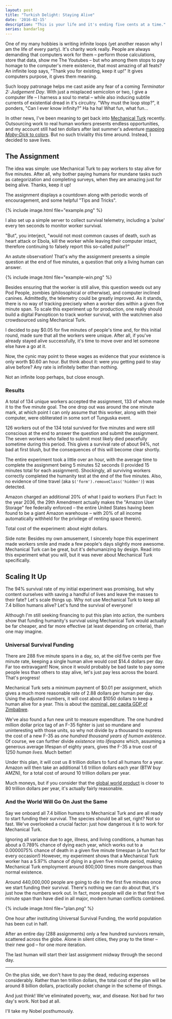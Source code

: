 ```yaml
---
layout: post
title: "Turkish Delight: Staying Alive"
date: '2016-02-15'
description: "This is your life and it's ending five cents at a time."
series: bandarlog
---
```


One of my many hobbies is writing infinite loops (yet another reason why I am the life of every party). It's charity work really. People are always demanding that computers work for them – perform those calculations, store that data, show me The Youtubes – but who among them stops to pay homage to the computer's mere existence, that most amazing of all feats? An infinite loop says, "Thank you for existing, keep it up!" It gives computers purpose, it gives them meaning.

Such loopy patronage helps me cast aside any fear of a coming *Terminator 2: Judgement Day*. With just a misplaced semicolon or two, I give a computer life – I harness a soul to metal – while also inducing subtile currents of existential dread in it's circuitry. "Why must the loop stop?", it ponders, "Can I ever know infinity?" Ha ha ha! What fun, what fun...

In other news, I've been meaning to get back into [Mechanical Turk][mturk] recently. Outsourcing work to real human workers presents endless opportunities, and my account still had ten dollars after last summer's adventure [mapping *Moby-Dick* to colors][moby_dick]. But no such triviality this time around. Instead, I decided to save lives.

## The Assignment
The idea was simple: use Mechanical Turk to pay workers to stay alive for five minutes. After all, why bother paying humans for mundane tasks such as categorization and completing surveys, when they are amazing just for being alive. Thanks, keep it up!

The assignment displays a countdown along with periodic words of encouragement, and some helpful "Tips and Tricks".

{% include image.html file="example.png" %}

I also set up a simple server to collect survival telemetry, including a 'pulse' every ten seconds to monitor worker survival.

"But", you interject, "would not most common causes of death, such as heart attack or Ebola, kill the worker while leaving their computer intact, therefore continuing to falsely report this so-called *pulse*?"

An astute observation! That's why the assignment presents a simple question at the end of five minutes, a question that only a living human can answer.

{% include image.html file="example-win.png" %}

Besides ensuring that the worker is still alive, this question weeds out any Pod People, zombies (philosophical or otherwise), and computer inclined canines. Admittedly, the telemetry could be greatly improved. As it stands, there is no way of tracking precisely when a worker dies within a given five minute span. To scale this experiment up for production, one really should build a digital Panopticon to track worker survival, with the watchmen also crowdsourced using Mechanical Turk.

I decided to pay $0.05 for five minutes of people's time and, for this initial round, made sure that all the workers were unique. After all, if you've already stayed alive successfully, it's time to move over and let someone else have a go at it.

Now, the cynic may point to these wages as evidence that your existence is only worth $0.60 an hour. But think about it: were you getting paid to stay alive before? Any rate is infinitely better than nothing.

Not an infinite loop perhaps, but close enough.

### Results
A total of 134 unique workers accepted the assignment, 133 of whom made it to the five minute goal. The one drop out was around the one minute mark, at which point I can only assume that this worker, along with their computer, were obliterated in some sort of Tunguska event.

126 workers out of the 134 total survived for five minutes and were still conscious at the end to answer the question and submit the assignment. The seven workers who failed to submit most likely died peacefully sometime during this period. This gives a survival rate of about 94%, not bad at first blush, but the consequences of this will become clear shortly.

The entire experiment took a little over an hour, with the average time to complete the assignment being 5 minutes 52 seconds (I provided 15 minutes total for each assignment). Shockingly, all surviving workers correctly completed the humanity test at the end of the five minutes. Also, no evidence of time travel (aka `$('form').removeClass('hidden')`) was detected.

Amazon charged an additional 20% of what I paid to workers (Fun Fact: In the year 2036, the 29th Amendment actually makes the "Amazon User Storage" fee federally enforced – the entire United States having been found to be a giant Amazon warehouse – with 20% of all income automatically withheld for the privilege of renting space therein).

Total cost of the experiment: about eight dollars.

Side note: Besides my own amusement, I sincerely hope this experiment made workers smile and made a few people's days slightly more awesome. Mechanical Turk can be great, but it's dehumanizing by design. Read into this experiment what you will, but it was never about Mechanical Turk specifically.

## Scaling It Up
The 94% survival rate of my initial experiment was promising, but why content ourselves with saving a handful of lives and leave the masses to their fate? Let's scale things up. Why not use Mechanical Turk to keep all 7.4 billion humans alive? Let's fund the survival of everyone!

Although I'm still seeking financing to put this plan into action, the numbers show that funding humanity's survival using Mechanical Turk would actually be far cheaper, and far more effective (at least depending on criteria), than one may imagine.

### Universal Survival Funding
There are 288 five minute spans in a day, so, at the old five cents per five minute rate, keeping a single human alive would cost $14.4 dollars per day. Far too extravagant! Now, since it would probably be bad taste to pay some people less than others to stay alive, let's just pay less across the board. That's progress!

Mechanical Turk sets a minimum payment of $0.01 per assignment, which gives a much more reasonable rate of 2.88 dollars per human per day. Using the adjusted numbers, it will cost about $1050 dollars to keep a human alive for a year. This is about the [nominal, per capita GDP of Zimbabwe](http://www.imf.org/external/pubs/ft/weo/2015/01/weodata/weorept.aspx?pr.x=34&pr.y=11&sy=2015&ey=2015&scsm=1&ssd=1&sort=country&ds=.&br=1&c=698&s=NGDPD%2CNGDPDPC%2CPPPGDP%2CPPPPC&grp=0&a=).

We've also found a fun new unit to measure expenditure. The one hundred million dollar price tag of an F-35 fighter is just so mundane and uninteresting with those units, so why not divide by a thousand to express the cost of a new F-35 as *one hundred thousand years of human existence*. Of course, we can further divide *existence* into *lifespans* which, assuming a generous average lifespan of eighty years, gives the F-35 a true cost of 1250 *human lives*. Much better!

Under this plan, it will cost us 8 trillion dollars to fund all humans for a year. Amazon will then take an additional 1.6 trillion dollars each year (BTW buy AMZN), for a total cost of around 10 trillion dollars per year.

Much moneys, but if you consider that the [global world product][gwp] is closer to 80 trillion dollars per year, it's actually fairly reasonable.

### And the World Will Go On Just the Same
Say we onboard all 7.4 billion humans to Mechanical Turk and are all ready to start funding their survival. The species should be all set, right? Not so fast. We've overlooked a crucial factor: just how dangerous it is to work for Mechanical Turk.

Ignoring all variance due to age, illness, and living conditions, a human has about a 0.789% chance of dying each year, which works out to a 0.0000075% chance of death in a given five minute timespan (a fun fact for every occasion!) However, my experiment shows that a Mechanical Turk worker has a 5.97% chance of dying in a given five minute period, making Mechanical Turk employment around 800,000 times more dangerous than normal existence.

Around 440,000,000 people are going to die in the first five minutes once we start funding their survival. There's nothing we can do about that, it's just how the numbers work out. In fact, more people will die in that first five minute span than have died in all major, modern human conflicts combined.

{% include image.html file="plan.png" %}

One hour after instituting Universal Survival Funding, the world population has been cut in half.

After an entire day (288 assignments) only a few hundred survivors remain, scattered across the globe. Alone in silent cities, they pray to the timer – their new god – for one more iteration.

The last human will start their last assignment midway through the second day.

***

On the plus side, we don't have to pay the dead, reducing expenses considerably. Rather than ten trillion dollars, the total cost of the plan will be around 8 billion dollars, practically pocket change in the scheme of things.

And just think! We've eliminated poverty, war, and disease. Not bad for two day's work. Not bad at all.

I'll take my Nobel posthumously.


[mturk]: https://www.mturk.com/mturk/welcome
[moby_dick]: /moby-dick-or-whale-not-now-man-then-ship-sea-more-ahab/
[gwp]: https://en.wikipedia.org/wiki/Gross_world_product
